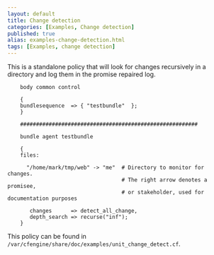 ```yaml
---
layout: default
title: Change detection
categories: [Examples, Change detection]
published: true
alias: examples-change-detection.html
tags: [Examples, change detection]
---
```


This is a standalone policy that will look for changes recursively in a directory and log them in the promise repaired log.

```cf3
    body common control

    {
    bundlesequence  => { "testbundle"  };
    }

    ########################################################

    bundle agent testbundle

    {
    files:

      "/home/mark/tmp/web" -> "me"  # Directory to monitor for changes.
                                    # The right arrow denotes a promisee,
                                    # or stakeholder, used for documentation purposes

       changes      => detect_all_change,
       depth_search => recurse("inf");
    }
```

This policy can be found in `/var/cfengine/share/doc/examples/unit_change_detect.cf`.
